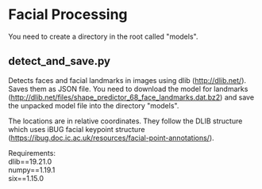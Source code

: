# Facial Processing

You need to create a directory in the root called "models".

## detect_and_save.py 
Detects faces and facial landmarks in images using dlib (http://dlib.net/). Saves them as JSON file.
You need to download the model for landmarks (http://dlib.net/files/shape_predictor_68_face_landmarks.dat.bz2)
and save the unpacked model file into the directory "models".

The locations are in relative coordinates. They follow the DLIB structure which uses iBUG facial keypoint structure
(https://ibug.doc.ic.ac.uk/resources/facial-point-annotations/).

Requirements:  
dlib==19.21.0  
numpy==1.19.1  
six==1.15.0  

